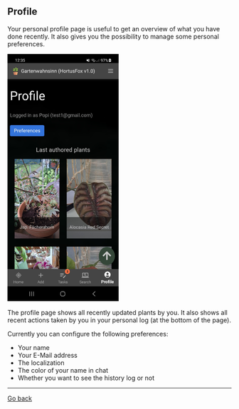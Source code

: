 ## Profile

Your personal profile page is useful to get an overview of what you have done recently.
It also gives you the possibility to manage some personal preferences.

<img src="gfx/Screenshot_20231023_123600_HortusFox.jpg" alt="screenshot" width="250"/>

The profile page shows all recently updated plants by you. It also shows all recent actions
taken by you in your personal log (at the bottom of the page).

Currently you can configure the following preferences:
- Your name
- Your E-Mail address
- The localization
- The color of your name in chat
- Whether you want to see the history log or not

<p><hr/></p>

[Go back](index.md)
